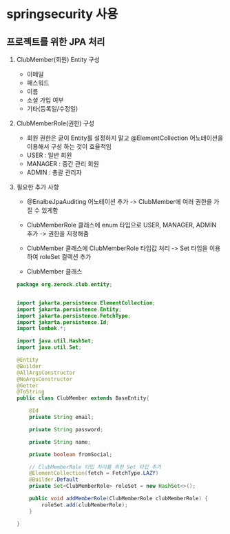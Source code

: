 # springsecurity 사용

## 프로젝트를 위한 JPA 처리

1. ClubMember(회원) Entity 구성
    - 이메일
    - 패스워드
    - 이름
    - 소셜 가입 여부
    - 기타(등록일/수정일)

2. ClubMemberRole(권한) 구성
    * 회원 권한은 굳이 Entity를 설정하지 말고 @ElementCollection 어노테이션을 이용해서 구성 하는 것이 효율적임
    - USER : 일반 회원
    - MANAGER : 중간 관리 회원
    - ADMIN : 총괄 관리자


3. 필요한 추가 사항

    - @EnalbeJpaAuditing 어노테이션 추가
     -> ClubMember에 여러 권한을 가질 수 있게함
     
     - ClubMemberRole 클래스에 enum 타입으로 USER, MANAGER, ADMIN 추가
     -> 권한을 지정해줌
     
     - ClubMember 클래스에 ClubMemberRole 타입값 처리
     -> Set 타입을 이용하여 roleSet 컬렉션 추가
     
     
     - ClubMember 클래스 
     
     ``` Java
     package org.zerock.club.entity;


     import jakarta.persistence.ElementCollection;
     import jakarta.persistence.Entity;
     import jakarta.persistence.FetchType;
     import jakarta.persistence.Id;
     import lombok.*;

     import java.util.HashSet;
     import java.util.Set;

     @Entity
     @Builder
     @AllArgsConstructor
     @NoArgsConstructor
     @Getter
     @ToString
     public class ClubMember extends BaseEntity{

         @Id
         private String email;

         private String password;

         private String name;

         private boolean fromSocial;

         // ClubMemberRole 타입 처리를 위한 Set 타입 추가
         @ElementCollection(fetch = FetchType.LAZY)
         @Builder.Default
         private Set<ClubMemberRole> roleSet = new HashSet<>();

         public void addMemberRole(ClubMemberRole clubMemberRole) {
             roleSet.add(clubMemberRole);
         }

     }
```
